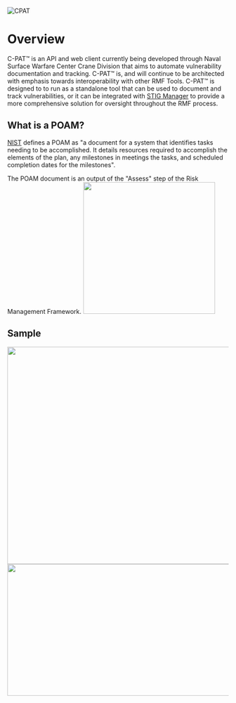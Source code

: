 ![CPAT](https://github.com/NSWC-Crane/C-PAT/assets/100237457/7c382eff-e86a-4c74-a3ff-f3b66fc0b4c8)

# Overview
  C-PAT™ is an API and web client currently being developed through Naval Surface Warfare Center Crane Division that aims to automate vulnerability documentation and tracking. C-PAT™ is, and will continue to be architected with emphasis towards interoperability with other RMF Tools. C-PAT™ is designed to to run as a standalone tool that can be used to document and track vulnerabilities, or it can be integrated with [STIG Manager](https://github.com/NUWCDIVNPT/stig-manager) to provide a more comprehensive solution for oversight throughout the RMF process.

  ##  What is a POAM?
  [NIST](https://csrc.nist.gov/glossary/term/POAM) defines a POAM as "a document for a system that identifies tasks needing to be accomplished.  It details resources required to accomplish the elements of the plan, any milestones in meetings the tasks, and scheduled completion dates for the milestones".   

  The POAM document is an output of the "Assess" step of the Risk Management Framework.
<img src="https://i.imgur.com/AAWSr5U.png" width="300" height="300" />
  

  ## Sample
<img src="https://i.imgur.com/rbEbnls.png" width="1000" height="495" />
<img src="https://i.imgur.com/tJWNX19.png" width="1000" height="300" />